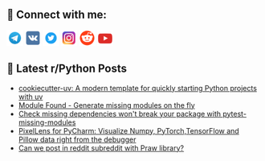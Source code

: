 ## 🔎 Connect with me:
[<img src="https://github.com/bullbesh/bullbesh/blob/main/images/Telegram.png" width="32" height="32" />](https://t.me/bullbesh)
[<img src="https://github.com/bullbesh/bullbesh/blob/main/images/VK.png" width="32" height="32" />](https://vk.com/bullbesh)
[<img src="https://github.com/bullbesh/bullbesh/blob/main/images/Twitter.png" width="32" height="32" />](https://twitter.com/bullbesh1)
[<img src="https://github.com/bullbesh/bullbesh/blob/main/images/Instagram.png" width="32" height="32" />](https://www.instagram.com/bullbesh)
[<img src="https://github.com/bullbesh/bullbesh/blob/main/images/Reddit.png" width="32" height="32" />](https://www.reddit.com/user/bullbesh)
[<img src="https://github.com/bullbesh/bullbesh/blob/main/images/YouTube.png" width="32" height="32" />](https://www.youtube.com/channel/UCtfjRs6uzgq5mfm8S06WTcg)

## 📕 Latest r/Python Posts
<!-- BLOG-POST-LIST:START -->
- [cookiecutter-uv: A modern template for quickly starting Python projects with uv](https://www.reddit.com/r/Python/comments/1f85wak/cookiecutteruv_a_modern_template_for_quickly/)
- [Module Found - Generate missing modules on the fly](https://www.reddit.com/r/Python/comments/1f83l3f/module_found_generate_missing_modules_on_the_fly/)
- [Check missing dependencies won&#39;t break your package with pytest-missing-modules](https://www.reddit.com/r/Python/comments/1f8218j/check_missing_dependencies_wont_break_your/)
- [PixelLens for PyCharm: Visualize Numpy, PyTorch,TensorFlow and Pillow data right from the debugger](https://www.reddit.com/r/Python/comments/1f812xx/pixellens_for_pycharm_visualize_numpy/)
- [Can we post in reddit subreddit with Praw library?](https://www.reddit.com/r/Python/comments/1f80pvx/can_we_post_in_reddit_subreddit_with_praw_library/)
<!-- BLOG-POST-LIST:END -->
